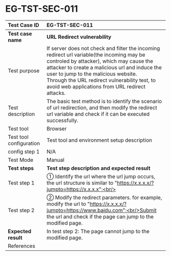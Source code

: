 # EG-TST-SEC-011



| Test Case ID            | EG-TST-SEC-011                                               |
| :---------------------- | :----------------------------------------------------------- |
| **Test case name**      | **URL Redirect vulnerability**                               |
| Test purpose            | If server does not check and filter the incoming redirect url variable(the incoming may be controled by attacker), which may cause the attacker to create a malicious url and induce the user to jump to the malicious website.<br/>Through the URL redirect vulnerability test, to avoid web applications from URL redirect attacks. |
| Test description        | The basic test method is to identify the scenario of url redirection, and then modify the redirect url variable and check if it can be executed successfully. |
| Test tool               | Browser                                                      |
| Test tool configuration | Test tool and environment setup description                  |
| config step 1           | N/A                                                          |
| Test Mode               | Manual                                                       |
| **Test steps**          | **Test step description and expected result**                |
| Test step 1             | ① Identify the url where the url jump occurs, the url structure is similar to "https://x.x.x.x/?jumpto=https://x.x.x.x";<br/> |
| Test step 2             | ② Modify the redirect parameters. for example, modify the url to "https://x.x.x.x/?jumpto=https://www.baidu.com";<br/>Submit the url and check if the page can jump to the modified page.<br/> |
| **Expected result**     | In test step 2: The page cannot jump to the modified page.<br/> |
| References              |                                                              |

